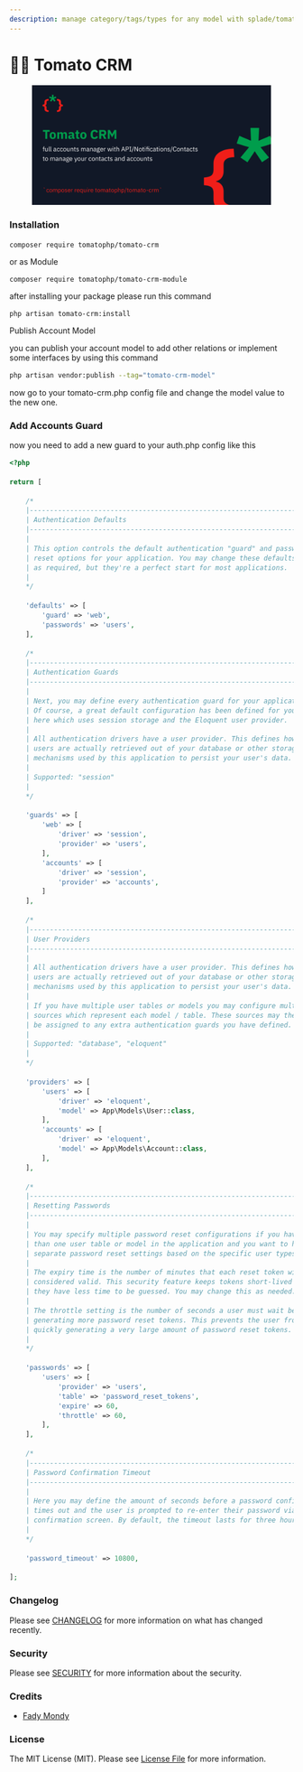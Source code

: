 ```yaml
---
description: manage category/tags/types for any model with splade/tomato PHP
---
```


# 👨‍💼 Tomato CRM

<figure><img src="../../.gitbook/assets/screenshot (4).png" alt=""><figcaption></figcaption></figure>

### Installation

```
composer require tomatophp/tomato-crm
```

or as Module

```
composer require tomatophp/tomato-crm-module
```

after installing your package please run this command

```
php artisan tomato-crm:install
```

Publish Account Model

you can publish your account model to add other relations or implement some interfaces by using this command

```bash
php artisan vendor:publish --tag="tomato-crm-model"
```

now go to your tomato-crm.php config file and change the model value to the new one.

### Add Accounts Guard

now you need to add a new guard to your auth.php config like this

```php
<?php

return [

    /*
    |--------------------------------------------------------------------------
    | Authentication Defaults
    |--------------------------------------------------------------------------
    |
    | This option controls the default authentication "guard" and password
    | reset options for your application. You may change these defaults
    | as required, but they're a perfect start for most applications.
    |
    */

    'defaults' => [
        'guard' => 'web',
        'passwords' => 'users',
    ],

    /*
    |--------------------------------------------------------------------------
    | Authentication Guards
    |--------------------------------------------------------------------------
    |
    | Next, you may define every authentication guard for your application.
    | Of course, a great default configuration has been defined for you
    | here which uses session storage and the Eloquent user provider.
    |
    | All authentication drivers have a user provider. This defines how the
    | users are actually retrieved out of your database or other storage
    | mechanisms used by this application to persist your user's data.
    |
    | Supported: "session"
    |
    */

    'guards' => [
        'web' => [
            'driver' => 'session',
            'provider' => 'users',
        ],
        'accounts' => [
            'driver' => 'session',
            'provider' => 'accounts',
        ]
    ],

    /*
    |--------------------------------------------------------------------------
    | User Providers
    |--------------------------------------------------------------------------
    |
    | All authentication drivers have a user provider. This defines how the
    | users are actually retrieved out of your database or other storage
    | mechanisms used by this application to persist your user's data.
    |
    | If you have multiple user tables or models you may configure multiple
    | sources which represent each model / table. These sources may then
    | be assigned to any extra authentication guards you have defined.
    |
    | Supported: "database", "eloquent"
    |
    */

    'providers' => [
        'users' => [
            'driver' => 'eloquent',
            'model' => App\Models\User::class,
        ],
        'accounts' => [
            'driver' => 'eloquent',
            'model' => App\Models\Account::class,
        ],
    ],

    /*
    |--------------------------------------------------------------------------
    | Resetting Passwords
    |--------------------------------------------------------------------------
    |
    | You may specify multiple password reset configurations if you have more
    | than one user table or model in the application and you want to have
    | separate password reset settings based on the specific user types.
    |
    | The expiry time is the number of minutes that each reset token will be
    | considered valid. This security feature keeps tokens short-lived so
    | they have less time to be guessed. You may change this as needed.
    |
    | The throttle setting is the number of seconds a user must wait before
    | generating more password reset tokens. This prevents the user from
    | quickly generating a very large amount of password reset tokens.
    |
    */

    'passwords' => [
        'users' => [
            'provider' => 'users',
            'table' => 'password_reset_tokens',
            'expire' => 60,
            'throttle' => 60,
        ],
    ],

    /*
    |--------------------------------------------------------------------------
    | Password Confirmation Timeout
    |--------------------------------------------------------------------------
    |
    | Here you may define the amount of seconds before a password confirmation
    | times out and the user is prompted to re-enter their password via the
    | confirmation screen. By default, the timeout lasts for three hours.
    |
    */

    'password_timeout' => 10800,

];

```

### Changelog

Please see [CHANGELOG](https://github.com/tomatophp/tomato-crm/blob/master/CHANGELOG.md) for more information on what has changed recently.

### Security

Please see [SECURITY](https://github.com/tomatophp/tomato-crm/blob/master/SECURITY.md) for more information about the security.

### Credits

* [Fady Mondy](https://www.github.com/3x1io)

### License

The MIT License (MIT). Please see [License File](https://github.com/tomatophp/tomato-crm/blob/master/LICENSE.md) for more information.
